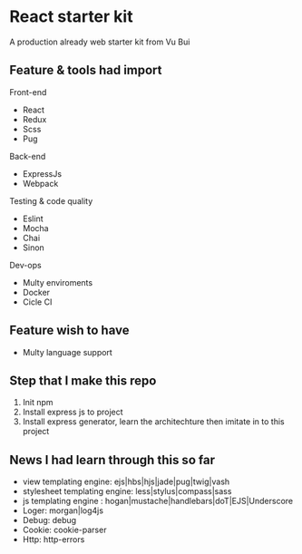 # React starter kit

A production already web starter kit from Vu Bui

## Feature & tools had import

Front-end

- React
- Redux
- Scss
- Pug

Back-end

- ExpressJs
- Webpack

Testing & code quality

- Eslint
- Mocha
- Chai
- Sinon

Dev-ops

- Multy enviroments
- Docker
- Cicle CI

## Feature wish to have

- Multy language support

## Step that I make this repo

1. Init npm
2. Install express js to project
3. Install express generator, learn the architechture then imitate in to this project

## News I had learn through this so far

- view templating engine: ejs|hbs|hjs|jade|pug|twig|vash
- stylesheet templating engine: less|stylus|compass|sass
- js templating engine : hogan|mustache|handlebars|doT|EJS|Underscore
- Loger: morgan|log4js
- Debug: debug
- Cookie: cookie-parser
- Http: http-errors